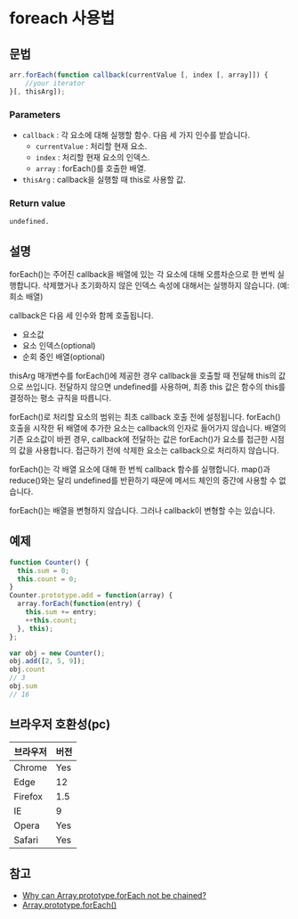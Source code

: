 # foreach 사용법

## 문법

```js
arr.forEach(function callback(currentValue [, index [, array]]) {
    //your iterator
}[, thisArg]);
```


### Parameters
- `callback` : 각 요소에 대해 실행할 함수. 다음 세 가지 인수를 받습니다.
    - `currentValue` : 처리할 현재 요소.
    - `index` : 처리할 현재 요소의 인덱스.
    - `array` : forEach()를 호출한 배열.
- `thisArg` : callback을 실행할 때 this로 사용할 값.

### Return value
`undefined.`

## 설명
forEach()는 주어진 callback을 배열에 있는 각 요소에 대해 오름차순으로 한 번씩 실행합니다. 삭제했거나 초기화하지 않은 인덱스 속성에 대해서는 실행하지 않습니다. (예: 희소 배열)

callback은 다음 세 인수와 함께 호출됩니다.
- 요소값
- 요소 인덱스(optional)
- 순회 중인 배열(optional)

thisArg 매개변수를 forEach()에 제공한 경우 callback을 호출할 때 전달해 this의 값으로 쓰입니다. 전달하지 않으면 undefined를 사용하며, 최종 this 값은 함수의 this를 결정하는 평소 규칙을 따릅니다.

forEach()로 처리할 요소의 범위는 최초 callback 호출 전에 설정됩니다. forEach() 호출을 시작한 뒤 배열에 추가한 요소는 callback의 인자로 들어가지 않습니다. 배열의 기존 요소값이 바뀐 경우, callback에 전달하는 값은 forEach()가 요소를 접근한 시점의 값을 사용합니다. 접근하기 전에 삭제한 요소는 callback으로 처리하지 않습니다.

forEach()는 각 배열 요소에 대해 한 번씩 callback 함수를 실행합니다. map()과 reduce()와는 달리 undefined를 반환하기 때문에 메서드 체인의 중간에 사용할 수 없습니다. 

forEach()는 배열을 변형하지 않습니다. 그러나 callback이 변형할 수는 있습니다.

## 예제

```js
function Counter() {
  this.sum = 0;
  this.count = 0;
}
Counter.prototype.add = function(array) {
  array.forEach(function(entry) {
    this.sum += entry;
    ++this.count;
  }, this);
};

var obj = new Counter();
obj.add([2, 5, 9]);
obj.count
// 3
obj.sum
// 16
```

## 브라우저 호환성(pc)

브라우저 | 버전
--------|----------
Chrome | Yes
Edge | 12
Firefox | 1.5
IE | 9
Opera | Yes
Safari | Yes

## 참고

- [Why can Array.prototype.forEach not be chained?](https://stackoverflow.com/questions/29228064/why-can-array-prototype-foreach-not-be-chained)
- [Array.prototype.forEach()
](https://developer.mozilla.org/en-US/docs/Web/JavaScript/Reference/Global_Objects/Array/forEach)